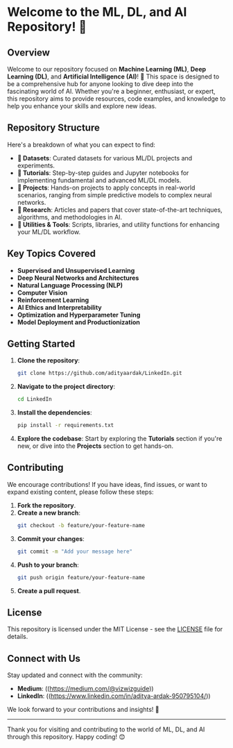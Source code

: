 # Welcome to the ML, DL, and AI Repository! 👋

## Overview

Welcome to our repository focused on **Machine Learning (ML)**, **Deep Learning (DL)**, and **Artificial Intelligence (AI)**! 🚀 This space is designed to be a comprehensive hub for anyone looking to dive deep into the fascinating world of AI. Whether you're a beginner, enthusiast, or expert, this repository aims to provide resources, code examples, and knowledge to help you enhance your skills and explore new ideas.

## Repository Structure

Here's a breakdown of what you can expect to find:

- **📁 Datasets**: Curated datasets for various ML/DL projects and experiments.
- **📁 Tutorials**: Step-by-step guides and Jupyter notebooks for implementing fundamental and advanced ML/DL models.
- **📁 Projects**: Hands-on projects to apply concepts in real-world scenarios, ranging from simple predictive models to complex neural networks.
- **📁 Research**: Articles and papers that cover state-of-the-art techniques, algorithms, and methodologies in AI.
- **📁 Utilities & Tools**: Scripts, libraries, and utility functions for enhancing your ML/DL workflow.

## Key Topics Covered

- **Supervised and Unsupervised Learning**
- **Deep Neural Networks and Architectures**
- **Natural Language Processing (NLP)**
- **Computer Vision**
- **Reinforcement Learning**
- **AI Ethics and Interpretability**
- **Optimization and Hyperparameter Tuning**
- **Model Deployment and Productionization**

## Getting Started

1. **Clone the repository**:
   ```bash
   git clone https://github.com/adityaardak/LinkedIn.git
   ```
2. **Navigate to the project directory**:
   ```bash
   cd LinkedIn
   ```
3. **Install the dependencies**:
   ```bash
   pip install -r requirements.txt
   ```

4. **Explore the codebase**:
   Start by exploring the **Tutorials** section if you're new, or dive into the **Projects** section to get hands-on.

## Contributing

We encourage contributions! If you have ideas, find issues, or want to expand existing content, please follow these steps:

1. **Fork the repository**.
2. **Create a new branch**:
   ```bash
   git checkout -b feature/your-feature-name
   ```
3. **Commit your changes**:
   ```bash
   git commit -m "Add your message here"
   ```
4. **Push to your branch**:
   ```bash
   git push origin feature/your-feature-name
   ```
5. **Create a pull request**.

## License

This repository is licensed under the MIT License - see the [LICENSE](LICENSE) file for details.

## Connect with Us

Stay updated and connect with the community:
- **Medium**: ((https://medium.com/@vizwizguide))
- **LinkedIn**: ((https://www.linkedin.com/in/aditya-ardak-950795104/))

We look forward to your contributions and insights! 🙌

---

Thank you for visiting and contributing to the world of ML, DL, and AI through this repository. Happy coding! 😊


